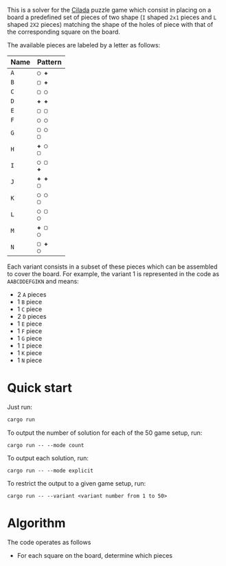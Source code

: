This is a solver for the [Cilada](https://www.estrela.com.br/jogo-cilada-estrela/p) puzzle game which consist in placing
on a board a predefined set of pieces of two shape (`I` shaped `2x1` pieces and `L` shaped `2X2` pieces) matching the
shape of the holes of piece with that of the corresponding square on the board.

The available pieces are labeled by a letter as follows:

| Name | Pattern        |
|------|----------------|
| `A`  | `◯ ✚`          |
| `B`  | `▢ ✚`          |
| `C`  | `▢ ◯`          |
| `D`  | `✚ ✚`          |
| `E`  | `▢ ▢`          |
| `F`  | `◯ ◯`          |
| `G`  | `▢ ◯` <br> `▢` |
| `H`  | `✚ ◯` <br> `▢` |
| `I`  | `◯ ▢` <br> `✚` |
| `J`  | `✚ ✚` <br> `▢` |
| `K`  | `◯ ◯` <br> `▢` |
| `L`  | `◯ ▢` <br> `◯` |
| `M`  | `✚ ▢` <br> `◯` |
| `N`  | `▢ ✚` <br> `◯` |

Each variant consists in a subset of these pieces which can be assembled to cover the board. For example, the variant 1
is represented in the code as
`AABCDDEFGIKN`
and means:

- 2 `A` pieces
- 1 `B` piece
- 1 `C` piece
- 2 `D` pieces
- 1 `E` piece
- 1 `F` piece
- 1 `G` piece
- 1 `I` piece
- 1 `K` piece
- 1 `N` piece

# Quick start

Just run:

```bash
cargo run
```

To output the number of solution for each of the 50 game setup, run:

```shell
cargo run -- --mode count
```

To output each solution, run:

```shell
cargo run -- --mode explicit
```

To restrict the output to a given game setup, run:

```shell
cargo run -- --variant <variant number from 1 to 50>
```

# Algorithm

The code operates as follows

- For each square on the board, determine which pieces 